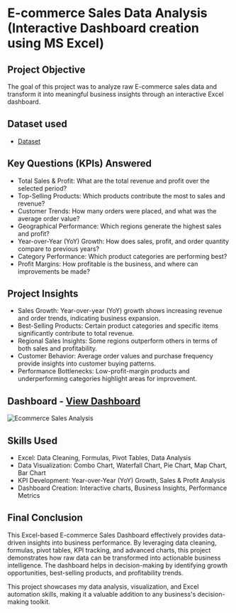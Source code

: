 # E-commerce Sales Data Analysis (Interactive Dashboard creation using MS Excel)

## Project Objective
The goal of this project was to analyze raw E-commerce sales data and transform it into meaningful business insights through an interactive Excel dashboard.

## Dataset used
- <a href="https://github.com/NikhilRoyDA/Ecommerce-Sales-Analysis/blob/main/Ecommerce%20Sales%20Analysis.xlsx">Dataset</a>

## Key Questions (KPIs) Answered
- Total Sales & Profit: What are the total revenue and profit over the selected period?
- Top-Selling Products: Which products contribute the most to sales and revenue?
- Customer Trends: How many orders were placed, and what was the average order value?
- Geographical Performance: Which regions generate the highest sales and profit?
- Year-over-Year (YoY) Growth: How does sales, profit, and order quantity compare to previous years?
- Category Performance: Which product categories are performing best?
- Profit Margins: How profitable is the business, and where can improvements be made?

## Project Insights
- Sales Growth: Year-over-year (YoY) growth shows increasing revenue and order trends, indicating business expansion.
- Best-Selling Products: Certain product categories and specific items significantly contribute to total revenue.
- Regional Sales Insights: Some regions outperform others in terms of both sales and profitability.
- Customer Behavior: Average order values and purchase frequency provide insights into customer buying patterns.
- Performance Bottlenecks: Low-profit-margin products and underperforming categories highlight areas for improvement.

## Dashboard - <a href="https://github.com/NikhilRoyDA/Ecommerce-Sales-Analysis/blob/main/Ecommerce%20Sales%20Analysis.png">View Dashboard</a>
![Ecommerce Sales Analysis](https://github.com/user-attachments/assets/4f449f49-77c5-47f6-8a96-6ceef8728b40)


## Skills Used
- Excel: Data Cleaning, Formulas, Pivot Tables, Data Analysis
- Data Visualization: Combo Chart, Waterfall Chart, Pie Chart, Map Chart, Bar Chart
- KPI Development: Year-over-Year (YoY) Growth, Sales & Profit Analysis
- Dashboard Creation: Interactive charts, Business Insights, Performance Metrics

## Final Conclusion
This Excel-based E-commerce Sales Dashboard effectively provides data-driven insights into business performance. By leveraging data cleaning, formulas, pivot tables, KPI tracking, and advanced charts, this project demonstrates how raw data can be transformed into actionable business intelligence. The dashboard helps in decision-making by identifying growth opportunities, best-selling products, and profitability trends.

This project showcases my data analysis, visualization, and Excel automation skills, making it a valuable addition to any business's decision-making toolkit.
